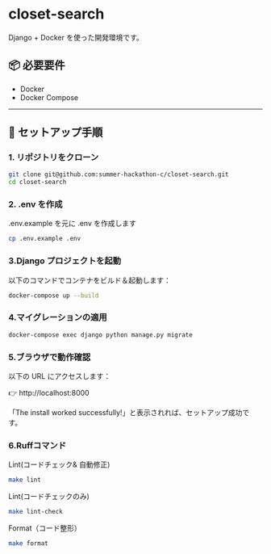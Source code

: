 # closet-search

Django + Docker を使った開発環境です。

## 📦 必要要件

- Docker
- Docker Compose

---

## 🚀 セットアップ手順

### 1. リポジトリをクローン

```bash
git clone git@github.com:summer-hackathon-c/closet-search.git
cd closet-search
```

### 2. .env を作成

.env.example を元に .env を作成します

```bash
cp .env.example .env
```

### 3.Django プロジェクトを起動

以下のコマンドでコンテナをビルド＆起動します：

```bash
docker-compose up --build
```

### 4.マイグレーションの適用
```bash
docker-compose exec django python manage.py migrate
```

### 5.ブラウザで動作確認
以下の URL にアクセスします：

👉 http://localhost:8000

「The install worked successfully!」と表示されれば、セットアップ成功です。

### 6.Ruffコマンド

Lint(コードチェック& 自動修正)

```bash
make lint
```

Lint(コードチェックのみ)

```bash
make lint-check
```

Format（コード整形）

```bash
make format
```
